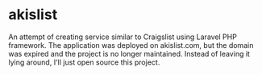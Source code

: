 # akislist
An attempt of creating service similar to Craigslist using Laravel PHP framework. The application was deployed on akislist.com, but the domain was expired and the project is no longer maintained. Instead of leaving it lying around, I'll just open source this project.
